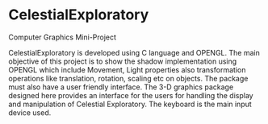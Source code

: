 # CelestialExploratory
Computer Graphics Mini-Project




CelestialExploratory is developed using C language and OPENGL.
The main objective of this project is to show the shadow implementation using OPENGL which include Movement, Light properties also transformation operations like translation, rotation, scaling etc on objects. The package must also have a user friendly interface. The 3-D graphics package designed here provides an interface for the users for handling the display and manipulation of Celestial Exploratory. The keyboard is the main input device used.
